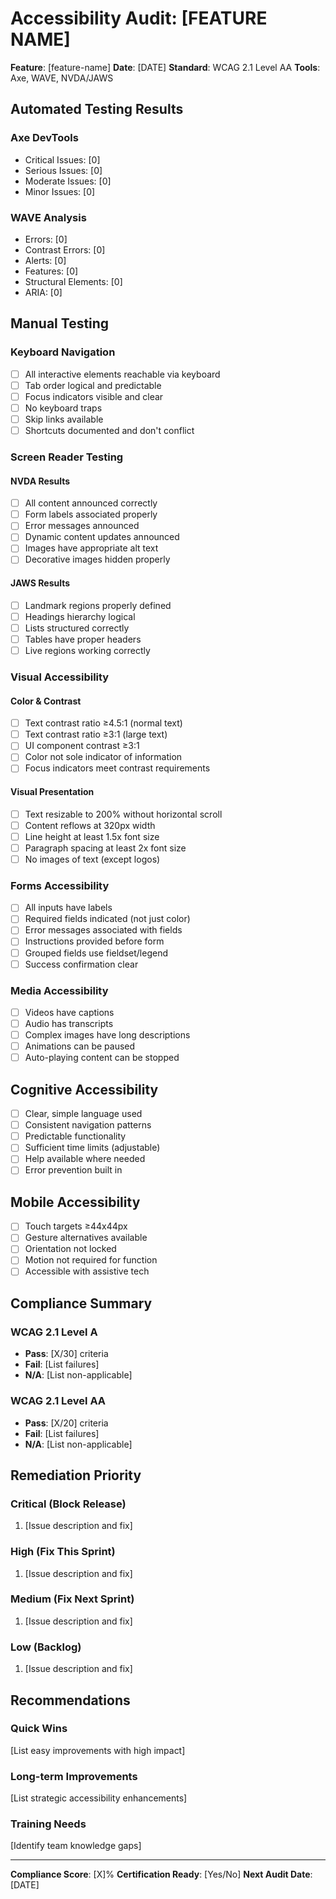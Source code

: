# Accessibility Audit: [FEATURE NAME]

**Feature**: [feature-name]
**Date**: [DATE]
**Standard**: WCAG 2.1 Level AA
**Tools**: Axe, WAVE, NVDA/JAWS

## Automated Testing Results

### Axe DevTools
- Critical Issues: [0]
- Serious Issues: [0]
- Moderate Issues: [0]
- Minor Issues: [0]

### WAVE Analysis
- Errors: [0]
- Contrast Errors: [0]
- Alerts: [0]
- Features: [0]
- Structural Elements: [0]
- ARIA: [0]

## Manual Testing

### Keyboard Navigation
- [ ] All interactive elements reachable via keyboard
- [ ] Tab order logical and predictable
- [ ] Focus indicators visible and clear
- [ ] No keyboard traps
- [ ] Skip links available
- [ ] Shortcuts documented and don't conflict

### Screen Reader Testing

#### NVDA Results
- [ ] All content announced correctly
- [ ] Form labels associated properly
- [ ] Error messages announced
- [ ] Dynamic content updates announced
- [ ] Images have appropriate alt text
- [ ] Decorative images hidden properly

#### JAWS Results
- [ ] Landmark regions properly defined
- [ ] Headings hierarchy logical
- [ ] Lists structured correctly
- [ ] Tables have proper headers
- [ ] Live regions working correctly

### Visual Accessibility

#### Color & Contrast
- [ ] Text contrast ratio ≥4.5:1 (normal text)
- [ ] Text contrast ratio ≥3:1 (large text)
- [ ] UI component contrast ≥3:1
- [ ] Color not sole indicator of information
- [ ] Focus indicators meet contrast requirements

#### Visual Presentation
- [ ] Text resizable to 200% without horizontal scroll
- [ ] Content reflows at 320px width
- [ ] Line height at least 1.5x font size
- [ ] Paragraph spacing at least 2x font size
- [ ] No images of text (except logos)

### Forms Accessibility
- [ ] All inputs have labels
- [ ] Required fields indicated (not just color)
- [ ] Error messages associated with fields
- [ ] Instructions provided before form
- [ ] Grouped fields use fieldset/legend
- [ ] Success confirmation clear

### Media Accessibility
- [ ] Videos have captions
- [ ] Audio has transcripts
- [ ] Complex images have long descriptions
- [ ] Animations can be paused
- [ ] Auto-playing content can be stopped

## Cognitive Accessibility
- [ ] Clear, simple language used
- [ ] Consistent navigation patterns
- [ ] Predictable functionality
- [ ] Sufficient time limits (adjustable)
- [ ] Help available where needed
- [ ] Error prevention built in

## Mobile Accessibility
- [ ] Touch targets ≥44x44px
- [ ] Gesture alternatives available
- [ ] Orientation not locked
- [ ] Motion not required for function
- [ ] Accessible with assistive tech

## Compliance Summary

### WCAG 2.1 Level A
- **Pass**: [X/30] criteria
- **Fail**: [List failures]
- **N/A**: [List non-applicable]

### WCAG 2.1 Level AA
- **Pass**: [X/20] criteria
- **Fail**: [List failures]
- **N/A**: [List non-applicable]

## Remediation Priority

### Critical (Block Release)
1. [Issue description and fix]

### High (Fix This Sprint)
1. [Issue description and fix]

### Medium (Fix Next Sprint)
1. [Issue description and fix]

### Low (Backlog)
1. [Issue description and fix]

## Recommendations

### Quick Wins
[List easy improvements with high impact]

### Long-term Improvements
[List strategic accessibility enhancements]

### Training Needs
[Identify team knowledge gaps]

---
**Compliance Score**: [X]%
**Certification Ready**: [Yes/No]
**Next Audit Date**: [DATE]